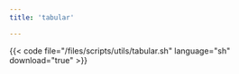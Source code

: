 ```yaml
---
title: 'tabular'

---
```


{{< code file="/files/scripts/utils/tabular.sh" language="sh" download="true" >}}
